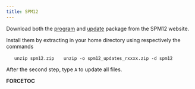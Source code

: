 ```yaml
---
title: SPM12
---
```


Download both the
[program](https://www.fil.ion.ucl.ac.uk/spm/software/download/spmreg.php)
and [update](https://www.fil.ion.ucl.ac.uk/spm/download/spm12_updates/)
package from the SPM12 website.

Install them by extracting in your home directory using respectively the
commands

`   unzip spm12.zip`
`   unzip -o spm12_updates_rxxxx.zip -d spm12`

After the second step, type `A` to update all files.

__FORCETOC__
